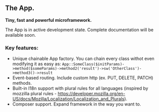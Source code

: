 ## The App.
**Tiny, fast and powerful microframework.**

The App is in active development state. Complete documentation will be available soon.

### Key features:

* Unique chainable App factory. You can chain every class withot even modifying it as easy as:  ```App::SomeClass($initParams)->method($someParams)->method2('result')->sw('OtherClass')->method3()->result```
* Event-based routing. Include custom http (ex. PUT, DELETE, PATCH) methods.
* Built-in I18n support with plural rules for all languages (inspired by mozzilla plural rules - https://developer.mozilla.org/en-US/docs/Mozilla/Localization/Localization_and_Plurals).
* Composer support. Expand framework in the way you want to.


